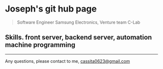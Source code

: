 # Joseph's git hub page
> Software Engineer
> Samsung Electronics, Venture team C-Lab
## Skills. front server, backend server, automation machine programming
----------
Any questions, please contact to me, cassita0623@gmail.com
